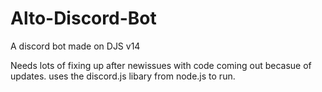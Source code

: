 # Alto-Discord-Bot
A discord bot made on DJS v14

Needs lots of fixing up after newissues with code coming out becasue of updates.
uses the discord.js libary from node.js to run.
